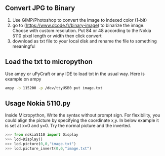 ## Convert JPG to Binary
1. Use GIMP/Photoshop to convert the image to indexed color (1-bit)
2. go to (https://www.dcode.fr/binary-image) to binarize the image. Choose with custom resolution. Put 84 or 48 according to the Nokia 5110 pixel length or width then click convert
3. download as txt file to your local disk and rename the file to something meaningful

## Load the txt to micropython
Use ampy or uPyCraft or any IDE to load txt in the usual way. Here is example on ampy
```sh
ampy -b 115200 -p /dev/ttyUSB0 put image.txt
```
## Usage Nokia 5110.py
Inside Micropython, Write the syntax without prompt sign. For flexibility, you could align the picture by specifying the coordinate x,y. In below example it is set at x=0 and y=0. Try the normal picture and the inverted.
```py
>>> from nokia5110 import Display
>>> lcd=Display()
>>> lcd.picture(0,0,"image.txt")
>>> lcd.picture_invert(0,0,"image.txt")
```
